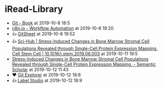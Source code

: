 # iRead-Library

 - [Git - Book](https://git-scm.com/book/en/v2) at 2019-10-8 18:5
 - [n8n.io - Workflow Automation](https://n8n.io/) at 2019-10-8 19:20
 - :+1: [GitSheet](https://gitsheet.wtf/) at 2019-10-8 19:52
 - :+1: [Sci-Hub | Stress-Induced Changes in Bone Marrow Stromal Cell Populations Revealed through Single-Cell Protein Expression Mapping. Cell Stem Cell | 10.1016/j.stem.2019.06.003](https://sci-hub.se/https%3A%2F%2Fwww.sciencedirect.com%2Fscience%2Farticle%2Fabs%2Fpii%2FS193459091930267X%3Fvia%253Dihub) at 2019-10-11 19:5
 - [Stress-Induced Changes in Bone Marrow Stromal Cell Populations Revealed through Single-Cell Protein Expression Mapping. - Semantic Scholar](https://www.semanticscholar.org/paper/Stress-Induced-Changes-in-Bone-Marrow-Stromal-Cell-Severe-Karabacak/93a470fba8ba57c077bc4ba29d9e33629dab8c5d) at 2019-10-12 11:43
 - :heart: [Git Explorer](https://gitexplorer.com/) at 2019-10-12 18:8
 - :+1: [Label Studio](https://labelstud.io/) at 2019-10-12 18:9